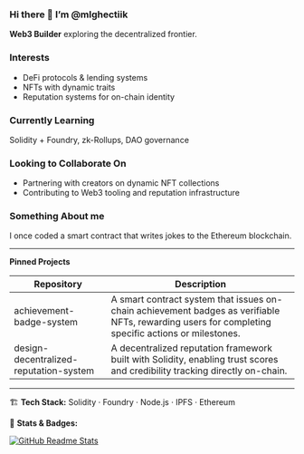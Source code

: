 ### Hi there 👋 I’m @mlghectiik
**Web3 Builder** exploring the decentralized frontier.

###  Interests
- DeFi protocols & lending systems
- NFTs with dynamic traits
- Reputation systems for on-chain identity

###  Currently Learning
Solidity + Foundry, zk-Rollups, DAO governance

###  Looking to Collaborate On
- Partnering with creators on dynamic NFT collections
- Contributing to Web3 tooling and reputation infrastructure

###  Something About me
I once coded a smart contract that writes jokes to the Ethereum blockchain.

---

**Pinned Projects**

| Repository                     | Description                                   |
|-------------------------------|-----------------------------------------------|
| achievement-badge-system      | A smart contract system that issues on-chain achievement badges as verifiable NFTs, rewarding users for completing specific actions or milestones. |
| design-decentralized-reputation-system | A decentralized reputation framework built with Solidity, enabling trust scores and credibility tracking directly on-chain. |

---

🏗 **Tech Stack:** Solidity · Foundry · Node.js · IPFS · Ethereum  

🎯 **Stats & Badges:** 

[![GitHub Readme Stats](https://github-readme-stats.vercel.app/api?username=mlghectiik)]()  

